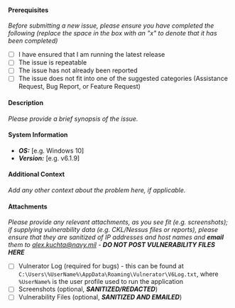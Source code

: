 #### Prerequisites
_Before submitting a new issue, please ensure you have completed the following (replace the space in the box with an "x" to denote that it has been completed)_

- [ ] I have ensured that I am running the latest release
- [ ] The issue is repeatable
- [ ] The issue has not already been reported
- [ ] The issue does not fit into one of the suggested categories (Assistance Request, Bug Report, or Feature Request)

#### Description
_Please provide a brief synopsis of the issue._


#### System Information
 - _**OS:**_ [e.g. Windows 10]
 - _**Version:**_ [e.g. v6.1.9]


#### Additional Context
_Add any other context about the problem here, if applicable._


#### Attachments
_Please provide any relevant attachments, as you see fit (e.g. screenshots); if supplying vulnerability data (e.g. CKL/Nessus files or reports), please ensure that they are sanitized of IP addresses and host names and **email** them to alex.kuchta@navy.mil - **DO NOT POST VULNERABILITY FILES HERE**_

- [ ] Vulnerator Log (required for bugs) - this can be found at ```C:\Users\%UserName%\AppData\Roaming\Vulnerator\V6Log.txt```, where ```%UserName%``` is the user profile used to run the application
- [ ] Screenshots (optional, _**SANITIZED/REDACTED**_)
- [ ] Vulnerability Files (optional, _**SANITIZED AND EMAILED**_)
